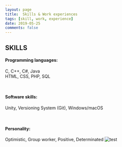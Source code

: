 ```yaml
---
layout: page
title:  Skills & Work experiences
tags: [skill, work, experience]
date: 2019-05-25
comments: false
---
```

    
## SKILLS
#### Programming languages:  
<left> C, C++, C#, Java </left>
<br>
<left> HTML, CSS, PHP, SQL </left>

<br>

#### Software skills:
<left> Unity, Versioning System (Git), Windows/macOS </left>

<br>

#### Personality:
<left> Optimistic, Group worker, Positive, Determinated </left> ![test](/assets/img/bg.png)